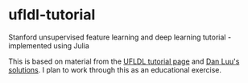 # ufldl-tutorial
Stanford unsupervised feature learning and deep learning tutorial - implemented using Julia

This is based on material from the [UFLDL tutorial page](http://ufldl.stanford.edu/wiki/index.php/UFLDL_Tutorial) and [Dan Luu's solutions](https://github.com/danluu/UFLDL-tutorial.git). I plan to work through this as an educational exercise.

